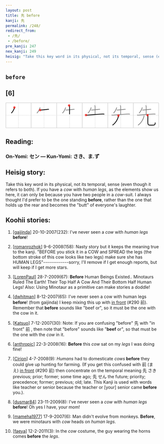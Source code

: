 ```yaml
---
layout: post
title: 先 before
kanji: 先
permalink: /248/
redirect_from:
 - /先/
 - /before/
pre_kanji: 247
nex_kanji: 249
heisig: "Take this key word in its physical, not its temporal, sense (even though it refers to both). If you have a <i>cow</i> with <i>human legs</i>, as the elements show us here, it can only be because you have two people in a <i>cow</i>-suit. I always thought I'd prefer to be the one standing <b>before</b>, rather than the one that holds up the rear and becomes the &quot;butt&quot; of everyone's laughter."
---
```


## `before`

## [6]

<div class="stroke"><img src="../images/E58588.png" /></div>

## Reading:

### On-Yomi: セン &mdash; Kun-Yomi: さき、ま.ず

## Heisig story:

Take this key word in its physical, not its temporal, sense (even though it refers to both). If you have a <i>cow</i> with <i>human legs</i>, as the elements show us here, it can only be because you have two people in a <i>cow</i>-suit. I always thought I'd prefer to be the one standing <b>before</b>, rather than the one that holds up the rear and becomes the &quot;butt&quot; of everyone's laughter.

## Koohii stories:

1) [<a href="http://kanji.koohii.com/profile/gaijinda">gaijinda</a>] 20-10-2007(232): I&#039;ve never seen a <em>cow</em> with <em>human legs</em><strong> before</strong>!

2) [<a href="http://kanji.koohii.com/profile/romanrozhok">romanrozhok</a>] 9-6-2008(158): Nasty story but it keeps the meaning true to the kanji. &quot;BEFORE you stick it in a COW and SPREAD the legs (the bottom stroke of this cow looks like two legs) make sure she has HUMAN LEGS&quot;-------------sorry, I&#039;ll remove if I get enough reports, but will keep if I get more stars.

3) [<a href="http://kanji.koohii.com/profile/LorenPaul">LorenPaul</a>] 28-7-2009(67): <strong>Before</strong> Human Beings Existed.. Minotaurs Ruled The Earth! Their Top Half A Cow And Their Bottom Half Human Legs! Also: Using Minotaur as a primitive can make stories a doddle!

4) [<a href="http://kanji.koohii.com/profile/dwhitman">dwhitman</a>] 8-12-2007(65): I&#039;ve never seen a cow with human legs<strong> before</strong>! (from gaijinda) I keep mixing this up with <a href="../290">in front</a> (#290 前). Remember that<strong> before</strong> sounds like &quot;beef or&quot;, so it must be the one with the cow in it.

5) [<a href="http://kanji.koohii.com/profile/Katsuo">Katsuo</a>] 7-12-2007(30): Note: If you are confusing &quot;before&quot; 先 with &quot;in front&quot; 前 , then note that &quot;before&quot; sounds like &quot;<strong>beef</strong> or&quot;, so that must be the one with the <em>cow</em> in it.

6) [<a href="http://kanji.koohii.com/profile/anthropic">anthropic</a>] 22-3-2008(16): <strong>Before</strong> this <em>cow</em> sat on my <em>legs</em> I was doing fine!

7) [<a href="http://kanji.koohii.com/profile/Cirion">Cirion</a>] 4-7-2008(9): <em>Humans</em> had to domesticate <em>cows</em><strong> before</strong> they could give up hunting for farming. (If you get this confused with 前 (まえ) <a href="../290">in front</a> (#290 前) then concentrate on the temporal meaning 先 さき previous; prior; former; some time ago; 先 せん the future; priority; precedence; former; previous; old; late. This Kanji is used with words like teacher or senior because the teacher or [your] senior came<strong> before</strong> you.).

8) [<a href="http://kanji.koohii.com/profile/dusmar84">dusmar84</a>] 23-11-2009(8): I&#039;ve never seen a <em>cow</em> with <em>human legs</em><strong> before</strong>! Oh yes I have, your mom!

9) [<a href="http://kanji.koohii.com/profile/mameha1977">mameha1977</a>] 17-9-2007(6): Man didn&#039;t evolve from monkeys.<strong> Before</strong>, we were minotaurs with <em>cow</em> heads on <em>human legs</em>.

10) [<a href="http://kanji.koohii.com/profile/faeya">faeya</a>] 12-2-2011(3): In the <em>cow</em> costume, the guy wearing the horns comes<strong> before</strong> the <em>legs</em>.
